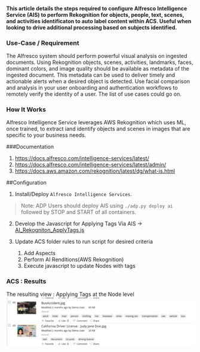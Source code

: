 #### This article details the steps required to configure Alfresco Intelligence Service (AIS) to perform Rekognition for objects, people, text, scenes, and activities identificaton to auto label content within ACS.  Useful when looking to drive additional processing based on subjects identified.    

### Use-Case / Requirement
The Alfresco system should perform powerful visual analysis on ingested documents.  Using Rekognition objects, scenes, activities, landmarks, faces, dominant colors, and image quality should be available as metadata of the ingested document.  This metadata can be used to deliver timely and actionable alerts when a desired object is detected. Use facial comparison and analysis in your user onboarding and authentication workflows to remotely verify the identity of a user.  The list of use cases could go on.

### How It Works
Alfresco Intelligence Service leverages AWS Rekognition which uses ML, once trained, to extract iand identify objects and scenes in images that are specific to your business needs.

###Documentation
1. https://docs.alfresco.com/intelligence-services/latest/
2. https://docs.alfresco.com/intelligence-services/latest/admin/
3. https://docs.aws.amazon.com/rekognition/latest/dg/what-is.html


##Configuration
1. Install/Deploy `Alfresco Intelligence Services`.
> Note: ADP Users should deploy AIS using `./adp.py deploy ai` followed by STOP and START of all containers.

2. Develop the Javascript for Applying Tags Via AIS  -> [AI_Rekogniton_ApplyTags.js](artifacts/aiRekognition.js)

3. Update ACS folder rules to run script for desired criteria
	1. Add Aspects<br/>
	2. Perform AI Renditions(AWS Rekognition)<br/>
	3. Execute javascript to update Nodes with tags<br/>


### ACS : Results
The resulting view :
Applying Tags at the Node level 
![result](artifacts/tags.png)